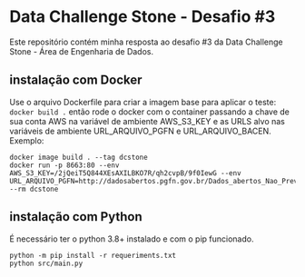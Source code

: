 # Data Challenge Stone - Desafio #3
Este repositório contém minha resposta ao desafio #3 da Data Challenge Stone - Área de Engenharia de Dados.

## instalação com Docker
Use o arquivo Dockerfile para criar a imagem base para aplicar o teste: `docker build .` então rode o docker com o container passando a chave de sua conta AWS na variável de ambiente AWS_S3_KEY e as URLS alvo nas variáveis de ambiente URL_ARQUIVO_PGFN e URL_ARQUIVO_BACEN. Exemplo:
```shell
docker image build . --tag dcstone
docker run -p 8663:80 --env AWS_S3_KEY=/2jQeiT5Q844XEsAXILBKO7R/qh2cvpB/9f0IewG --env URL_ARQUIVO_PGFN=http://dadosabertos.pgfn.gov.br/Dados_abertos_Nao_Previdenciario.zip --rm dcstone
```

## instalação com Python
É necessário ter o python 3.8+ instalado e com o pip funcionado.
```
python -m pip install -r requeriments.txt
python src/main.py
```
